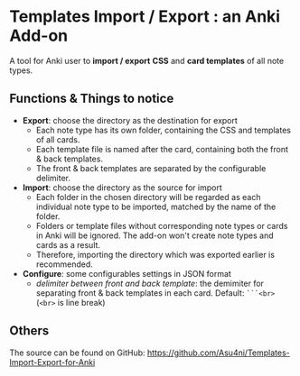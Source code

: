 Templates Import / Export : an Anki Add-on
====
A tool for Anki user to **import / export** **CSS** and **card templates** of all note types.

Functions & Things to notice
----
+ **Export**: choose the directory as the destination for export
    + Each note type has its own folder, containing the CSS and templates of all cards.
    + Each template file is named after the card, containing both the front & back templates.
    + The front & back templates are separated by the configurable delimiter.
+ **Import**: choose the directory as the source for import
    + Each folder in the chosen directory will be regarded as each individual note type to be imported, matched by the name of the folder.
    + Folders or template files without corresponding note types or cards in Anki will be ignored. The add-on won't create note types and cards as a result.
    + Therefore, importing the directory which was exported earlier is recommended.
+ **Configure**: some configurables settings in JSON format
    + *delimiter between front and back template*: the demimiter for separating front & back templates in each card. Default: `` ```<br> `` (``<br>`` is line break)
    
Others
----
The source can be found on GitHub: https://github.com/Asu4ni/Templates-Import-Export-for-Anki
